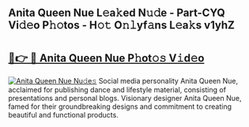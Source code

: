 ## Anita Queen Nue L𝚎a𝚔ed N𝚞𝚍e - Part-CYQ Vi𝚍𝚎o P𝚑𝚘tos - H𝚘𝚝 O𝚗𝚕yf𝚊ns L𝚎a𝚔s v1yhZ

# <h2><a href="http://kf196do.oniu.top/?m=Anita+Queen+Nue">🔗👉 🔴 Anita Queen Nue P𝚑ot𝚘𝚜 V𝚒d𝚎o</a></h2>

[![Anita Queen Nue Nu𝚍e𝚜](https://i.imgur.com/0qMVB7G.gif)](http://kf196do.oniu.top/?m=Anita+Queen+Nue)
Social media personality Anita Queen Nue, acclaimed for publishing dance and lifestyle material, consisting of presentations and personal blogs. Visionary designer Anita Queen Nue, famed for their groundbreaking designs and commitment to creating beautiful and functional products.  
